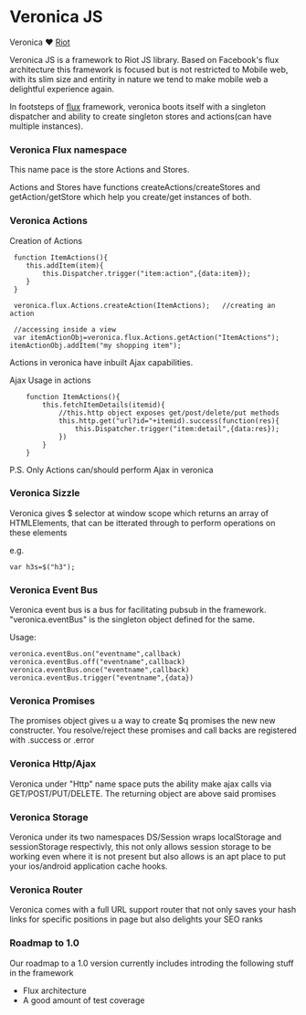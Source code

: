 # Veronica JS
Veronica ❤ [Riot](http://riotjs.com/)

Veronica JS is a framework to Riot JS library.
Based on Facebook's flux architecture this framework is focused but is not restricted to Mobile web, with its slim size and entirity in nature we tend to make mobile web a delightful experience again.

In footsteps of [flux](https://facebook.github.io/flux/docs/overview.html) framework, veronica boots itself with a singleton dispatcher and ability to create singleton stores and actions(can have multiple instances).



### Veronica Flux namespace
This name pace is the store Actions and Stores.

Actions and Stores have functions createActions/createStores and getAction/getStore which help you create/get instances of both.

### Veronica Actions
Creation of Actions
```
 function ItemActions(){
 	this.addItem(item){
 		this.Dispatcher.trigger("item:action",{data:item});
 	}
 }

 veronica.flux.Actions.createAction(ItemActions);	//creating an action

 //accessing inside a view
 var itemActionObj=veronica.flux.Actions.getAction("ItemActions");
itemActionObj.addItem("my shopping item");

```

Actions in veronica have inbuilt Ajax capabilities.

Ajax Usage in actions
```
	function ItemActions(){
		this.fetchItemDetails(itemid){
			//this.http object exposes get/post/delete/put methods
			this.http.get("url?id="+itemid).success(function(res){
				this.Dispatcher.trigger("item:detail",{data:res});
			})
		}
	}
```

P.S. Only Actions can/should perform Ajax in veronica

### Veronica Sizzle
Veronica gives $ selector at window scope which returns an array of HTMLElements, that can be itterated through to perform operations on these elements

e.g.
```
var h3s=$("h3");
````

### Veronica Event Bus
Veronica event bus is a bus for facilitating pubsub in the framework.
"veronica.eventBus" is the singleton object defined for the same.

Usage: 
```
veronica.eventBus.on("eventname",callback)
veronica.eventBus.off("eventname",callback)
veronica.eventBus.once("eventname",callback)
veronica.eventBus.trigger("eventname",{data})
```

### Veronica Promises
The promises object gives u a way to create $q promises the new new constructer.
You resolve/reject these promises and call backs  are registered with .success or .error

### Veronica Http/Ajax
Veronica under "Http" name space puts the ability make ajax calls via GET/POST/PUT/DELETE.
The returning object are above said promises

### Veronica Storage
Veronica under its two namespaces DS/Session wraps localStorage and sessionStorage respectivly, this not only allows session storage to be working even where it is not present but also allows is an apt place to put your ios/android application cache hooks.

### Veronica Router
Veronica comes with a full URL support router that not only saves your hash links for specific positions in page but also delights your SEO ranks

### Roadmap to 1.0
Our roadmap to a 1.0 version currently includes introding the following stuff in the framework
- Flux architecture
- A good amount of test coverage